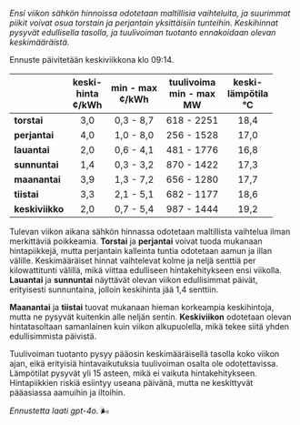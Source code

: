 *Ensi viikon sähkön hinnoissa odotetaan maltillisia vaihteluita, ja suurimmat piikit voivat osua torstain ja perjantain yksittäisiin tunteihin. Keskihinnat pysyvät edullisella tasolla, ja tuulivoiman tuotanto ennakoidaan olevan keskimääräistä.*

Ennuste päivitetään keskiviikkona klo 09:14.

|             | keski-<br>hinta<br>¢/kWh | min - max<br>¢/kWh | tuulivoima<br>min - max<br>MW | keski-<br>lämpötila<br>°C |
|:-------------|:----------------:|:----------------:|:-------------:|:-------------:|
| **torstai**  | 3,0              | 0,3 - 8,7        | 618 - 2251    | 18,4          |
| **perjantai**| 4,0              | 1,0 - 8,0        | 256 - 1528    | 17,0          |
| **lauantai** | 2,0              | 0,6 - 4,1        | 481 - 1776    | 16,8          |
| **sunnuntai**| 1,4              | 0,3 - 3,2        | 870 - 1422    | 17,3          |
| **maanantai**| 3,9              | 1,3 - 7,2        | 656 - 1280    | 17,7          |
| **tiistai**  | 3,3              | 2,1 - 5,1        | 682 - 1177    | 18,6          |
| **keskiviikko**| 2,0           | 0,7 - 5,4        | 987 - 1444    | 19,2          |

Tulevan viikon aikana sähkön hinnassa odotetaan maltillista vaihtelua ilman merkittäviä poikkeamia. **Torstai** ja **perjantai** voivat tuoda mukanaan hintapiikkejä, mutta perjantain kalleinta tuntia odotetaan aamun ja illan välille. Keskimääräiset hinnat vaihtelevat kolme ja neljä senttiä per kilowattitunti välillä, mikä viittaa edulliseen hintakehitykseen ensi viikolla. **Lauantai** ja **sunnuntai** näyttävät olevan viikon edullisimmat päivät, erityisesti sunnuntaina, jolloin keskihinta jää 1,4 senttiin.

**Maanantai** ja **tiistai** tuovat mukanaan hieman korkeampia keskihintoja, mutta ne pysyvät kuitenkin alle neljän sentin. **Keskiviikon** odotetaan olevan hintatasoltaan samanlainen kuin viikon alkupuolella, mikä tekee siitä yhden edullisimmista päivistä.

Tuulivoiman tuotanto pysyy pääosin keskimääräisellä tasolla koko viikon ajan, eikä erityisiä hintavaikutuksia tuulivoiman osalta ole odotettavissa. Lämpötilat pysyvät yli 15 asteen, mikä ei vaikuta hintakehitykseen. Hintapiikkien riskiä esiintyy useana päivänä, mutta ne keskittyvät pääasiassa aamuihin ja iltoihin.

*Ennustetta laati gpt-4o.* 🌬️
